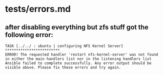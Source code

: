 # tests/errors.md

## after disabling everything but zfs stuff got the following error:

```shell
TASK [../../ : ubuntu | configuring NFS Kernel Server] *************************
ERROR! The requested handler 'restart nfs-kernel-server' was not found in either the main handlers list nor in the listening handlers list
Ansible failed to complete successfully. Any error output should be
visible above. Please fix these errors and try again.
```
